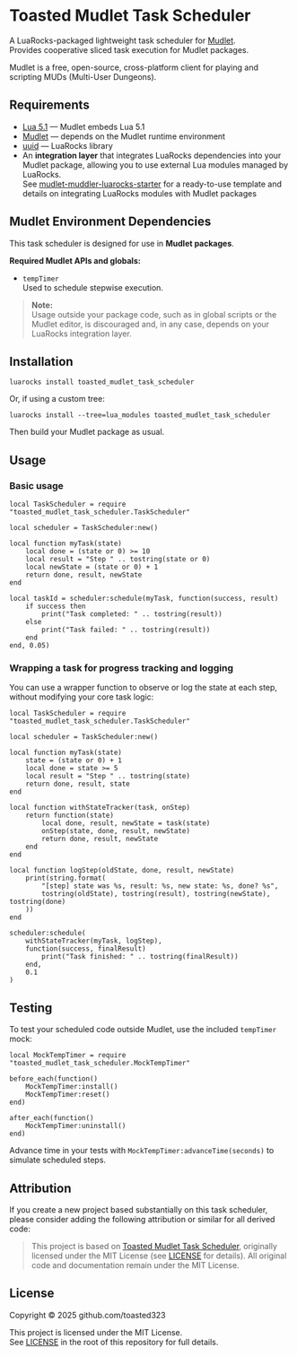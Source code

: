 # Toasted Mudlet Task Scheduler

A LuaRocks-packaged lightweight task scheduler for [Mudlet](https://www.mudlet.org/).  
Provides cooperative sliced task execution for Mudlet packages.

Mudlet is a free, open-source, cross-platform client for playing and scripting
MUDs (Multi-User Dungeons).

## Requirements

- [Lua 5.1](https://www.lua.org/versions.html#5.1) — Mudlet embeds Lua 5.1
- [Mudlet](https://www.mudlet.org/) — depends on the Mudlet runtime environment
- [uuid](https://luarocks.org/modules/siffiejoe/uuid) — LuaRocks library
- An **integration layer** that integrates LuaRocks dependencies into your Mudlet
  package, allowing you to use external Lua modules managed by LuaRocks.  
  See [mudlet-muddler-luarocks-starter](https://github.com/toasted-mudlet/mudlet-muddler-luarocks-starter) for a ready-to-use template and
  details on integrating LuaRocks modules with Mudlet packages

## Mudlet Environment Dependencies

This task scheduler is designed for use in **Mudlet packages**.

**Required Mudlet APIs and globals:**

- `tempTimer`  
  Used to schedule stepwise execution.

> **Note:**  
> Usage outside your package code, such as in global scripts or the Mudlet
> editor, is discouraged and, in any case, depends on your LuaRocks integration 
> layer.

## Installation

```
luarocks install toasted_mudlet_task_scheduler
```

Or, if using a custom tree:

```
luarocks install --tree=lua_modules toasted_mudlet_task_scheduler
```

Then build your Mudlet package as usual.

## Usage

### Basic usage

```
local TaskScheduler = require "toasted_mudlet_task_scheduler.TaskScheduler"

local scheduler = TaskScheduler:new()

local function myTask(state)
    local done = (state or 0) >= 10
    local result = "Step " .. tostring(state or 0)
    local newState = (state or 0) + 1
    return done, result, newState
end

local taskId = scheduler:schedule(myTask, function(success, result)
    if success then
        print("Task completed: " .. tostring(result))
    else
        print("Task failed: " .. tostring(result))
    end
end, 0.05)
```

### Wrapping a task for progress tracking and logging

You can use a wrapper function to observe or log the state at each step, without
modifying your core task logic:

```
local TaskScheduler = require "toasted_mudlet_task_scheduler.TaskScheduler"

local scheduler = TaskScheduler:new()

local function myTask(state)
    state = (state or 0) + 1
    local done = state >= 5
    local result = "Step " .. tostring(state)
    return done, result, state
end

local function withStateTracker(task, onStep)
    return function(state)
        local done, result, newState = task(state)
        onStep(state, done, result, newState)
        return done, result, newState
    end
end

local function logStep(oldState, done, result, newState)
    print(string.format(
        "[step] state was %s, result: %s, new state: %s, done? %s",
        tostring(oldState), tostring(result), tostring(newState), tostring(done)
    ))
end

scheduler:schedule(
    withStateTracker(myTask, logStep),
    function(success, finalResult)
        print("Task finished: " .. tostring(finalResult))
    end,
    0.1
)
```

## Testing

To test your scheduled code outside Mudlet, use the included `tempTimer` mock:

```
local MockTempTimer = require "toasted_mudlet_task_scheduler.MockTempTimer"

before_each(function()
    MockTempTimer:install()
    MockTempTimer:reset()
end)

after_each(function()
    MockTempTimer:uninstall()
end)
```

Advance time in your tests with `MockTempTimer:advanceTime(seconds)` to simulate 
scheduled steps.

## Attribution

If you create a new project based substantially on this task scheduler, please
consider adding the following attribution or similar for all derived code:

> This project is based on [Toasted Mudlet Task Scheduler](https://github.com/toasted-mudlet/mudlet-task-scheduler), originally
> licensed under the MIT License (see [LICENSE](LICENSE) for details). All
> original code and documentation remain under the MIT License.

## License

Copyright © 2025 github.com/toasted323

This project is licensed under the MIT License.  
See [LICENSE](LICENSE) in the root of this repository for full details.